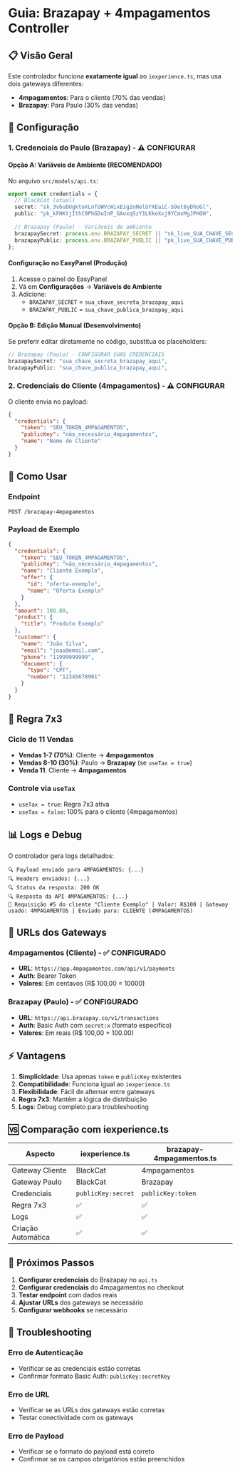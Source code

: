# Guia: Brazapay + 4mpagamentos Controller

## 📋 Visão Geral

Este controlador funciona **exatamente igual** ao `iexperience.ts`, mas usa dois gateways diferentes:
- **4mpagamentos**: Para o cliente (70% das vendas)
- **Brazapay**: Para Paulo (30% das vendas)

## 🔧 Configuração

### 1. Credenciais do Paulo (Brazapay) - ⚠️ CONFIGURAR

#### Opção A: Variáveis de Ambiente (RECOMENDADO)
No arquivo `src/models/api.ts`:
```typescript
export const credentials = {
  // BlackCat (atual)
  secret: "sk_3vbubUgktoXLnTUWVcWixEig2oNelGYXEaiC-S9et8yDhUGl",
  public: "pk_kFHKtjIthC9PhGDuInP_GAoxqSzY1LKkeXxj9YCmvMgJPHOH",
  
  // Brazapay (Paulo) - Variáveis de ambiente
  brazapaySecret: process.env.BRAZAPAY_SECRET || "sk_live_SUA_CHAVE_SECRETA_AQUI",
  brazapayPublic: process.env.BRAZAPAY_PUBLIC || "pk_live_SUA_CHAVE_PUBLICA_AQUI",
};
```

#### Configuração no EasyPanel (Produção)
1. Acesse o painel do EasyPanel
2. Vá em **Configurações** → **Variáveis de Ambiente**
3. Adicione:
   - `BRAZAPAY_SECRET` = `sua_chave_secreta_brazapay_aqui`
   - `BRAZAPAY_PUBLIC` = `sua_chave_publica_brazapay_aqui`

#### Opção B: Edição Manual (Desenvolvimento)
Se preferir editar diretamente no código, substitua os placeholders:
```typescript
// Brazapay (Paulo) - CONFIGURAR SUAS CREDENCIAIS
brazapaySecret: "sua_chave_secreta_brazapay_aqui",
brazapayPublic: "sua_chave_publica_brazapay_aqui",
```

### 2. Credenciais do Cliente (4mpagamentos) - ⚠️ CONFIGURAR
O cliente envia no payload:
```json
{
  "credentials": {
    "token": "SEU_TOKEN_4MPAGAMENTOS",
    "publicKey": "não_necessário_4mpagamentos",
    "name": "Nome do Cliente"
  }
}
```

## 🚀 Como Usar

### Endpoint
```
POST /brazapay-4mpagamentos
```

### Payload de Exemplo
```json
{
  "credentials": {
    "token": "SEU_TOKEN_4MPAGAMENTOS",
    "publicKey": "não_necessário_4mpagamentos",
    "name": "Cliente Exemplo",
    "offer": {
      "id": "oferta-exemplo",
      "name": "Oferta Exemplo"
    }
  },
  "amount": 100.00,
  "product": {
    "title": "Produto Exemplo"
  },
  "customer": {
    "name": "João Silva",
    "email": "joao@email.com",
    "phone": "11999999999",
    "document": {
      "type": "CPF",
      "number": "12345678901"
    }
  }
}
```

## 🔄 Regra 7x3

### Ciclo de 11 Vendas
- **Vendas 1-7 (70%)**: Cliente → **4mpagamentos**
- **Vendas 8-10 (30%)**: Paulo → **Brazapay** (se `useTax = true`)
- **Venda 11**: Cliente → **4mpagamentos**

### Controle via `useTax`
- `useTax = true`: Regra 7x3 ativa
- `useTax = false`: 100% para o cliente (4mpagamentos)

## 📊 Logs e Debug

O controlador gera logs detalhados:
```
🔍 Payload enviado para 4MPAGAMENTOS: {...}
🔍 Headers enviados: {...}
🔍 Status da resposta: 200 OK
🔍 Resposta da API 4MPAGAMENTOS: {...}
🔁 Requisição #5 do cliente "Cliente Exemplo" | Valor: R$100 | Gateway usado: 4MPAGAMENTOS | Enviado para: CLIENTE (4MPAGAMENTOS)
```

## 🔗 URLs dos Gateways

### 4mpagamentos (Cliente) - ✅ CONFIGURADO
- **URL**: `https://app.4mpagamentos.com/api/v1/payments`
- **Auth**: Bearer Token
- **Valores**: Em centavos (R$ 100,00 = 10000)

### Brazapay (Paulo) - ✅ CONFIGURADO
- **URL**: `https://api.brazapay.co/v1/transactions`
- **Auth**: Basic Auth com `secret:x` (formato específico)
- **Valores**: Em reais (R$ 100,00 = 100.00)

## ⚡ Vantagens

1. **Simplicidade**: Usa apenas `token` e `publicKey` existentes
2. **Compatibilidade**: Funciona igual ao `iexperience.ts`
3. **Flexibilidade**: Fácil de alternar entre gateways
4. **Regra 7x3**: Mantém a lógica de distribuição
5. **Logs**: Debug completo para troubleshooting

## 🆚 Comparação com iexperience.ts

| Aspecto | iexperience.ts | brazapay-4mpagamentos.ts |
|---------|----------------|---------------------------|
| Gateway Cliente | BlackCat | 4mpagamentos |
| Gateway Paulo | BlackCat | Brazapay |
| Credenciais | `publicKey:secret` | `publicKey:token` |
| Regra 7x3 | ✅ | ✅ |
| Logs | ✅ | ✅ |
| Criação Automática | ✅ | ✅ |

## 🎯 Próximos Passos

1. **Configurar credenciais** do Brazapay no `api.ts`
2. **Configurar credenciais** do 4mpagamentos no checkout
3. **Testar endpoint** com dados reais
4. **Ajustar URLs** dos gateways se necessário
5. **Configurar webhooks** se necessário

## 🔧 Troubleshooting

### Erro de Autenticação
- Verificar se as credenciais estão corretas
- Confirmar formato Basic Auth: `publicKey:secretKey`

### Erro de URL
- Verificar se as URLs dos gateways estão corretas
- Testar conectividade com os gateways

### Erro de Payload
- Verificar se o formato do payload está correto
- Confirmar se os campos obrigatórios estão preenchidos